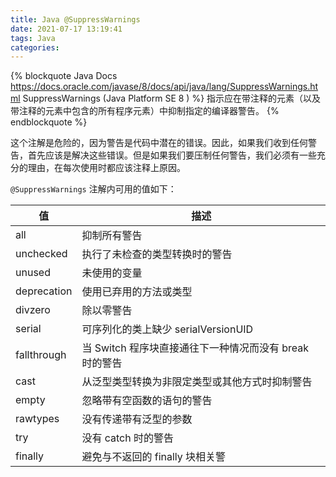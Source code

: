 ```yaml
---
title: Java @SuppressWarnings
date: 2021-07-17 13:19:41
tags: Java
categories:
---
```


{% blockquote Java Docs https://docs.oracle.com/javase/8/docs/api/java/lang/SuppressWarnings.html SuppressWarnings (Java Platform SE 8 ) %}
指示应在带注释的元素（以及带注释的元素中包含的所有程序元素）中抑制指定的编译器警告。
{% endblockquote %}

<!--more-->

<p />

这个注解是危险的，因为警告是代码中潜在的错误。因此，如果我们收到任何警告，首先应该是解决这些错误。但是如果我们要压制任何警告，我们必须有一些充分的理由，在每次使用时都应该注释上原因。

`@SuppressWarnings` 注解内可用的值如下：

| 值          | 描述                                                    |
| ----------- | ------------------------------------------------------- |
| all         | 抑制所有警告                                            |
| unchecked   | 执行了未检查的类型转换时的警告                          |
| unused      | 未使用的变量                                            |
| deprecation | 使用已弃用的方法或类型                                  |
| divzero     | 除以零警告                                              |
| serial      | 可序列化的类上缺少 serialVersionUID                     |
| fallthrough | 当 Switch 程序块直接通往下一种情况而没有 break 时的警告 |
| cast        | 从泛型类型转换为非限定类型或其他方式时抑制警告          |
| empty       | 忽略带有空函数的语句的警告                              |
| rawtypes    | 没有传递带有泛型的参数                                  |
| try         | 没有 catch 时的警告                                     |
| finally     | 避免与不返回的 finally 块相关警                         |
